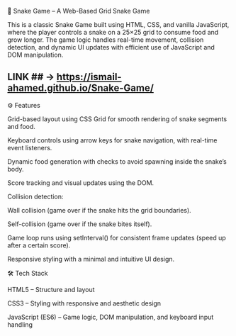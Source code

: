 🐍 Snake Game – A Web-Based Grid Snake Game

This is a classic Snake Game built using HTML, CSS, and vanilla JavaScript, where the player controls a snake on a 25×25 grid to consume food and grow longer.
The game logic handles real-time movement, collision detection, and dynamic UI updates with efficient use of JavaScript and DOM manipulation.

## LINK ## -> https://ismail-ahamed.github.io/Snake-Game/ 

⚙️ Features

Grid-based layout using CSS Grid for smooth rendering of snake segments and food.

Keyboard controls using arrow keys for snake navigation, with real-time event listeners.

Dynamic food generation with checks to avoid spawning inside the snake’s body.

Score tracking and visual updates using the DOM.

Collision detection:

Wall collision (game over if the snake hits the grid boundaries).

Self-collision (game over if the snake bites itself).

Game loop runs using setInterval() for consistent frame updates (speed up after a certain score).

Responsive styling with a minimal and intuitive UI design.


🛠️ Tech Stack

HTML5 – Structure and layout

CSS3 – Styling with responsive and aesthetic design

JavaScript (ES6) – Game logic, DOM manipulation, and keyboard input handling
